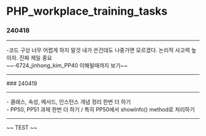 # PHP_workplace_training_tasks<br>

### 240418
<hr>
-코드 구상 너무 어렵게 하지 말것 내가 쓴건데도 나중가면 모르겠다. 논리적 사고력 높이자. 진짜 제일 중요 <br>
~~-6724_jinhong_kim_PP40 이해될때까지 보기~~ <br>
<hr>
### 240419
<hr>
- 클래스, 속성, 메서드, 인스턴스 개념 정리 한번 더 하기<br>
- PP50, PP51 과제 한번 더 하기 / 특히 PP50에서 showInfo() method로 처리하기 
<hr>

~~ TEST ~~
